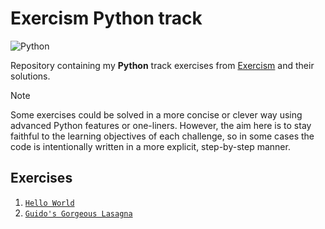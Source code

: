 # Exercism Python track

![Python](https://img.shields.io/badge/Python-3.8%2B-3776AB?logo=python&logoColor=white)

Repository containing my **Python** track exercises from
[Exercism](https://exercism.org/tracks/python) and their solutions.

> [!NOTE]
Some exercises could be solved in a more concise or clever way using
advanced Python features or one-liners.
However, the aim here is to stay faithful to the learning objectives of each challenge,
so in some cases the code is intentionally written in a more explicit, step-by-step manner.

## Exercises

1. [`Hello World`](exercises/001-hello-world/solution.py)
2. [`Guido's Gorgeous Lasagna`](exercises/002-guidos-gorgeous-lasagna/solution.py)
